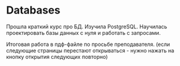 # Databases
Прошла краткий курс про БД.
Изучила PostgreSQL.
Научилась проектировать базы данных с нуля и работать с запросами.

Итоговая работа в пдф-файле по просьбе преподавателя.
(если следующие страницы перестают открываться - нужно нажать на кнопку открытия следующих повторно)
